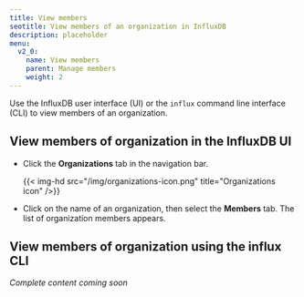 ```yaml
---
title: View members
seotitle: View members of an organization in InfluxDB
description: placeholder
menu:
  v2_0:
    name: View members
    parent: Manage members
    weight: 2
---
```


Use the InfluxDB user interface (UI) or the `influx` command line interface (CLI)
to view members of an organization.

## View members of organization in the InfluxDB UI

* Click the **Organizations** tab in the navigation bar.

    {{< img-hd src="/img/organizations-icon.png" title="Organizations icon" />}}

* Click on the name of an organization, then select the **Members** tab. The list of organization members appears.


## View members of organization using the influx CLI

_Complete content coming soon_
